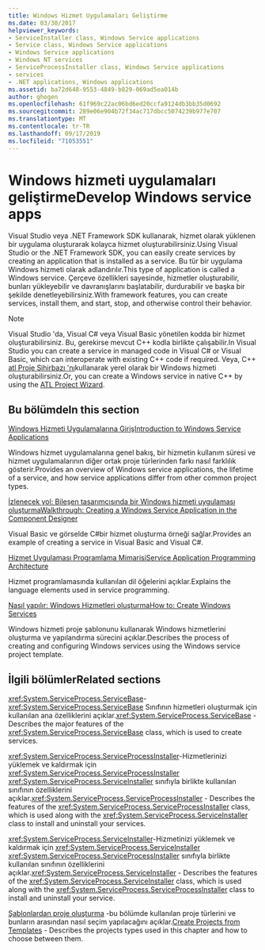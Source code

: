 ```yaml
---
title: Windows Hizmet Uygulamaları Geliştirme
ms.date: 03/30/2017
helpviewer_keywords:
- ServiceInstaller class, Windows Service applications
- Service class, Windows Service applications
- Windows Service applications
- Windows NT services
- ServiceProcessInstaller class, Windows Service applications
- services
- .NET applications, Windows applications
ms.assetid: ba72d648-9553-4849-b829-069ad5ea014b
author: ghogen
ms.openlocfilehash: 61f969c22ac06bd6ed20ccfa9124db3bb35d0692
ms.sourcegitcommit: 289e06e904b72f34ac717dbcc5074239b977e707
ms.translationtype: MT
ms.contentlocale: tr-TR
ms.lasthandoff: 09/17/2019
ms.locfileid: "71053551"
---
```

# <a name="develop-windows-service-apps"></a><span data-ttu-id="a762b-102">Windows hizmeti uygulamaları geliştirme</span><span class="sxs-lookup"><span data-stu-id="a762b-102">Develop Windows service apps</span></span>

<span data-ttu-id="a762b-103">Visual Studio veya .NET Framework SDK kullanarak, hizmet olarak yüklenen bir uygulama oluşturarak kolayca hizmet oluşturabilirsiniz.</span><span class="sxs-lookup"><span data-stu-id="a762b-103">Using Visual Studio or the .NET Framework SDK, you can easily create services by creating an application that is installed as a service.</span></span> <span data-ttu-id="a762b-104">Bu tür bir uygulama Windows hizmeti olarak adlandırılır.</span><span class="sxs-lookup"><span data-stu-id="a762b-104">This type of application is called a Windows service.</span></span> <span data-ttu-id="a762b-105">Çerçeve özellikleri sayesinde, hizmetler oluşturabilir, bunları yükleyebilir ve davranışlarını başlatabilir, durdurabilir ve başka bir şekilde denetleyebilirsiniz.</span><span class="sxs-lookup"><span data-stu-id="a762b-105">With framework features, you can create services, install them, and start, stop, and otherwise control their behavior.</span></span>

> [!NOTE]
> <span data-ttu-id="a762b-106">Visual Studio 'da, Visual C# veya Visual Basic yönetilen kodda bir hizmet oluşturabilirsiniz. Bu, gerekirse mevcut C++ kodla birlikte çalışabilir.</span><span class="sxs-lookup"><span data-stu-id="a762b-106">In Visual Studio you can create a service in managed code in Visual C# or Visual Basic, which can interoperate with existing C++ code if required.</span></span> <span data-ttu-id="a762b-107">Veya, C++ [atl Proje Sihirbazı 'nı](/cpp/atl/reference/atl-project-wizard)kullanarak yerel olarak bir Windows hizmeti oluşturabilirsiniz.</span><span class="sxs-lookup"><span data-stu-id="a762b-107">Or, you can create a Windows service in native C++ by using the [ATL Project Wizard](/cpp/atl/reference/atl-project-wizard).</span></span>

## <a name="in-this-section"></a><span data-ttu-id="a762b-108">Bu bölümde</span><span class="sxs-lookup"><span data-stu-id="a762b-108">In this section</span></span>

[<span data-ttu-id="a762b-109">Windows Hizmeti Uygulamalarına Giriş</span><span class="sxs-lookup"><span data-stu-id="a762b-109">Introduction to Windows Service Applications</span></span>](introduction-to-windows-service-applications.md)

<span data-ttu-id="a762b-110">Windows hizmet uygulamalarına genel bakış, bir hizmetin kullanım süresi ve hizmet uygulamalarının diğer ortak proje türlerinden farkı nasıl farklılık gösterir.</span><span class="sxs-lookup"><span data-stu-id="a762b-110">Provides an overview of Windows service applications, the lifetime of a service, and how service applications differ from other common project types.</span></span>

[<span data-ttu-id="a762b-111">İzlenecek yol: Bileşen tasarımcısında bir Windows hizmeti uygulaması oluşturma</span><span class="sxs-lookup"><span data-stu-id="a762b-111">Walkthrough: Creating a Windows Service Application in the Component Designer</span></span>](walkthrough-creating-a-windows-service-application-in-the-component-designer.md)

<span data-ttu-id="a762b-112">Visual Basic ve görselde C#bir hizmet oluşturma örneği sağlar.</span><span class="sxs-lookup"><span data-stu-id="a762b-112">Provides an example of creating a service in Visual Basic and Visual C#.</span></span>

[<span data-ttu-id="a762b-113">Hizmet Uygulaması Programlama Mimarisi</span><span class="sxs-lookup"><span data-stu-id="a762b-113">Service Application Programming Architecture</span></span>](service-application-programming-architecture.md)

<span data-ttu-id="a762b-114">Hizmet programlamasında kullanılan dil öğelerini açıklar.</span><span class="sxs-lookup"><span data-stu-id="a762b-114">Explains the language elements used in service programming.</span></span>

[<span data-ttu-id="a762b-115">Nasıl yapılır: Windows Hizmetleri oluşturma</span><span class="sxs-lookup"><span data-stu-id="a762b-115">How to: Create Windows Services</span></span>](how-to-create-windows-services.md)

<span data-ttu-id="a762b-116">Windows hizmeti proje şablonunu kullanarak Windows hizmetlerini oluşturma ve yapılandırma sürecini açıklar.</span><span class="sxs-lookup"><span data-stu-id="a762b-116">Describes the process of creating and configuring Windows services using the Windows service project template.</span></span>

## <a name="related-sections"></a><span data-ttu-id="a762b-117">İlgili bölümler</span><span class="sxs-lookup"><span data-stu-id="a762b-117">Related sections</span></span>

<span data-ttu-id="a762b-118"><xref:System.ServiceProcess.ServiceBase>- <xref:System.ServiceProcess.ServiceBase> Sınıfının hizmetleri oluşturmak için kullanılan ana özelliklerini açıklar.</span><span class="sxs-lookup"><span data-stu-id="a762b-118"><xref:System.ServiceProcess.ServiceBase> - Describes the major features of the <xref:System.ServiceProcess.ServiceBase> class, which is used to create services.</span></span>

<span data-ttu-id="a762b-119"><xref:System.ServiceProcess.ServiceProcessInstaller>-Hizmetlerinizi yüklemek ve kaldırmak için <xref:System.ServiceProcess.ServiceProcessInstaller> <xref:System.ServiceProcess.ServiceInstaller> sınıfıyla birlikte kullanılan sınıfının özelliklerini açıklar.</span><span class="sxs-lookup"><span data-stu-id="a762b-119"><xref:System.ServiceProcess.ServiceProcessInstaller> - Describes the features of the <xref:System.ServiceProcess.ServiceProcessInstaller> class, which is used along with the <xref:System.ServiceProcess.ServiceInstaller> class to install and uninstall your services.</span></span>

<span data-ttu-id="a762b-120"><xref:System.ServiceProcess.ServiceInstaller>-Hizmetinizi yüklemek ve kaldırmak için <xref:System.ServiceProcess.ServiceInstaller> <xref:System.ServiceProcess.ServiceProcessInstaller> sınıfıyla birlikte kullanılan sınıfının özelliklerini açıklar.</span><span class="sxs-lookup"><span data-stu-id="a762b-120"><xref:System.ServiceProcess.ServiceInstaller> - Describes the features of the <xref:System.ServiceProcess.ServiceInstaller> class, which is used along with the <xref:System.ServiceProcess.ServiceProcessInstaller> class to install and uninstall your service.</span></span>

<span data-ttu-id="a762b-121">[Şablonlardan proje oluşturma](https://docs.microsoft.com/previous-versions/visualstudio/visual-studio-2013/0fyc0azh(v=vs.120)) -bu bölümde kullanılan proje türlerini ve bunların arasından nasıl seçim yapılacağını açıklar.</span><span class="sxs-lookup"><span data-stu-id="a762b-121">[Create Projects from Templates](https://docs.microsoft.com/previous-versions/visualstudio/visual-studio-2013/0fyc0azh(v=vs.120)) -  Describes the projects types used in this chapter and how to choose between them.</span></span>
